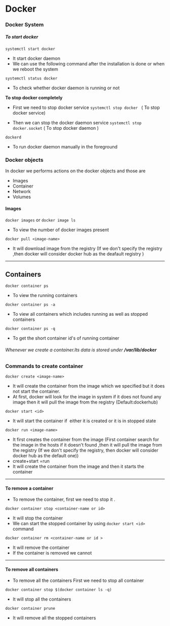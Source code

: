 
# Docker 

### Docker System


#####  To start docker 


`systemctl start docker`
* It  start docker daemon
* We can use the following  command  after the installation is done or when we reboot the system

`systemctl status docker`
* To check whether docker daemon is running or not 


**To stop docker completely** 
 * First we need to stop docker service 
`systemctl stop docker `  ( To stop docker service)

* Then we can stop the docker daemon service
`systemctl stop docker.socket` ( To stop docker daemon )



`dockerd`
* To run docker daemon manually in the foreground







### Docker objects

In docker we performs actions on the docker  objects and those are 

* Images
* Container
* Network
* Volumes


#### Images
 
`docker images` or `docker image ls`
* To view the number of docker images present


`docker pull <image-name>`
* It will download image from the registry (If we don't specify the registry ,then docker will consider docker hub as the deafault registry )
---

## Containers

`docker container ps`
* To view the running containers

`docker container ps -a `
* To view all containers which includes running as well as stopped containers


`docker container ps -q`
* To get the short container id's of running container

###### Whenever we create a container.Its data is stored under **/var/lib/docker** 
### Commands to create container
`docker create <image-name>`
* It will create the container from the image which we specified but it does not start the container.
* At first, docker will look for the image in system if it does not found any image then it will pull the image from the registry (Default:dockerhub)

`docker start <id>`
* It will start the container if  either it is created or it is in stopped state


`docker run <image-name>`
* It first creates the container from the image (First container search for the image in the hosts if it doesn't found ,then it will pull the image from the registry (If we don't specify the registry, then docker will consider docker hub as the default one))
* create+start =run
* It will create the container from the image and then it starts the container





-----

#### To remove a container
* To remove the container, first we need to stop it .

`docker container stop <container-name or id>`
* It will stop the container
* We can start the stopped container by using `docker start <id>` command
 

`docker container rm <container-name or id >`
* It will remove the container
* If the container is removed we cannot 

-------
#### To remove all containers

* To remove all the containers First we need to stop all container

`docker container stop $(docker container ls -q)`
* It will stop all the containers

`docker container prune`
* It will remove all the stopped containers

